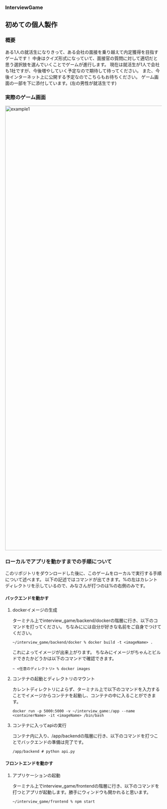 ### InterviewGame

## 初めての個人製作

### 概要
ある1人の就活生になりきって、ある会社の面接を乗り越えて内定獲得を目指すゲームです！
中身はクイズ形式になっていて、面接官の質問に対して適切だと思う選択肢を選んでいくことでゲームが進行します。
現在は就活生が1人で会社も1社ですが、今後増やしていく予定なので期待して待ってください。
また、今後インターネット上に公開する予定なのでこちらもお待ちください。
ゲーム画面の一部を下に添付しています。(左の男性が就活生です)

### 実際のゲーム画面
<img width="1430" alt="example1" src="https://user-images.githubusercontent.com/74057052/139374205-8a88e9fc-d92c-46cc-b4da-4221fd73861e.png">


### ローカルでアプリを動かすまでの手順について
このリポジトリをダウンロードした後に、このゲームをローカルで実行する手順について述べます。
以下の記述ではコマンドが出てきます。%の左はカレントディレクトリを示しているので、みなさんが打つのは%の右側のみです。

#### バックエンドを動かす
1. dockerイメージの生成

    ターミナル上でinterview_game/backend/dockerの階層に行き、以下のコマンドを打ってください。
    ちなみに<imageName>には自分が好きな名前をご自身でつけてください。
    ```
    ~/interview_game/backend/docker % docker build -t <imageName> .
    ```
    これによってイメージが出来上がります。
    ちなみにイメージがちゃんとビルドできたかどうかは以下のコマンドで確認できます。
    ```
    ~ <任意のディレクトリ> % docker images
    ```

2. コンテナの起動とディレクトリのマウント

    カレントディレクトリによらず、ターミナル上で以下のコマンドを入力することでイメージからコンテナを起動し、コンテナの中に入ることができます。
    ```
    docker run -p 5000:5000 -v ~/interview_game:/app --name <containerName> -it <imageName> /bin/bash
    ```

3. コンテナに入ってapiの実行
    
    コンテナ内に入り、/app/backendの階層に行き、以下のコマンドを打つことでバックエンドの準備は完了です。
    ```
    /app/backend # python api.py
    ```
    
#### フロントエンドを動かす

1. アプリケーションの起動
    
    ターミナル上でinterview_game/frontendの階層に行き、以下のコマンドを打つとアプリが起動します。勝手にウィンドウも開かれると思います。
    ```
    ~/interview_game/frontend % npm start
    ```
